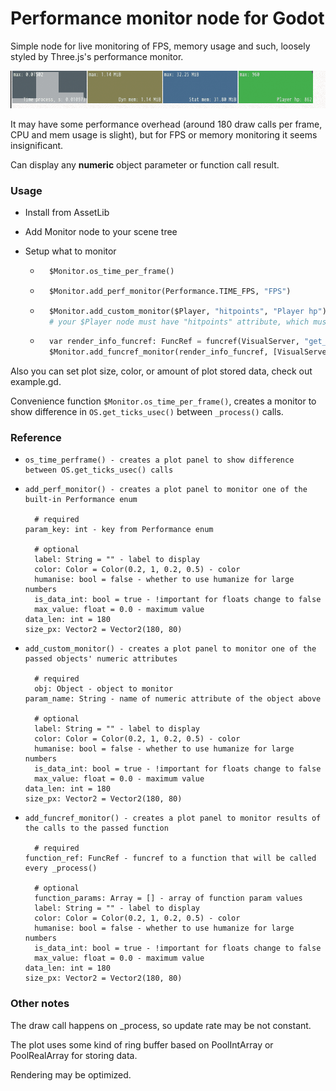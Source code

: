 # Performance monitor node for Godot

Simple node for live monitoring of FPS, memory usage and such, loosely styled by Three.js's performance monitor.

![Example ](\screens\monitor.gif)

It may have some performance overhead (around 180 draw calls per frame, CPU and mem usage is slight), but for FPS or memory monitoring it seems insignificant.

Can display any **numeric** object parameter or function call result.

### Usage

- Install from AssetLib

- Add Monitor node to your scene tree

- Setup what to monitor

  - ```python
      $Monitor.os_time_per_frame()
    ```
  - ```python
      $Monitor.add_perf_monitor(Performance.TIME_FPS, "FPS")
    ```
  - ```python
      $Monitor.add_custom_monitor($Player, "hitpoints", "Player hp")
      # your $Player node must have "hitpoints" attribute, which must be either float or int
    ```
  - ```python  
      var render_info_funcref: FuncRef = funcref(VisualServer, "get_render_info")
      $Monitor.add_funcref_monitor(render_info_funcref, [VisualServer.INFO_TEXTURE_MEM_USED], "Texture mem")
      ```

Also you can set plot size, color, or amount of plot stored data, check out example.gd.

Convenience function `$Monitor.os_time_per_frame()`, creates a monitor to show difference in `OS.get_ticks_usec()` between `_process()` calls.

### Reference


- ```
  os_time_perframe() - creates a plot panel to show difference between OS.get_ticks_usec() calls
  ```


- ```
  add_perf_monitor() - creates a plot panel to monitor one of the built-in Performance enum 
  
	# required
  param_key: int - key from Performance enum 
	
	# optional	
	label: String = "" - label to display
	color: Color = Color(0.2, 1, 0.2, 0.5) - color
	humanise: bool = false - whether to use humanize for large numbers
	is_data_int: bool = true - !important for floats change to false
	max_value: float = 0.0 - maximum value
  data_len: int = 180 
  size_px: Vector2 = Vector2(180, 80)
  ```


- ```
  add_custom_monitor() - creates a plot panel to monitor one of the passed objects' numeric attributes
  
	# required
	obj: Object - object to monitor
  param_name: String - name of numeric attribute of the object above
	
	# optional	
	label: String = "" - label to display
	color: Color = Color(0.2, 1, 0.2, 0.5) - color
	humanise: bool = false - whether to use humanize for large numbers
	is_data_int: bool = true - !important for floats change to false
	max_value: float = 0.0 - maximum value
  data_len: int = 180 
  size_px: Vector2 = Vector2(180, 80)
  ```


- ```
  add_funcref_monitor() - creates a plot panel to monitor results of the calls to the passed function
  
	# required
  function_ref: FuncRef - funcref to a function that will be called every _process()
	
	# optional	
	function_params: Array = [] - array of function param values
	label: String = "" - label to display
	color: Color = Color(0.2, 1, 0.2, 0.5) - color
	humanise: bool = false - whether to use humanize for large numbers
	is_data_int: bool = true - !important for floats change to false
	max_value: float = 0.0 - maximum value
  data_len: int = 180 
  size_px: Vector2 = Vector2(180, 80)
  ```
  

### Other notes

The draw call happens on _process, so update rate may be not constant.

The plot uses some kind of ring buffer based on PoolIntArray or PoolRealArray for storing data. 

Rendering may be optimized.
